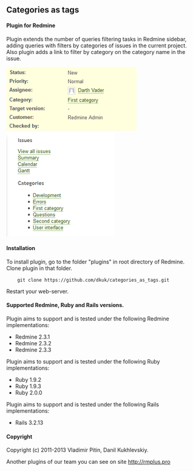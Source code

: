 ## Categories as tags

#### Plugin for Redmine

Plugin extends the number of queries filtering tasks in Redmine sidebar, adding queries with filters by categories of issues in the current project.
Also plugin adds a link to filter by category on the category name in the issue.

![issue](https://github.com/dkuk/categories_as_tags/raw/master/screenshots/issue.png "issue") ![queries](https://github.com/dkuk/categories_as_tags/raw/master/screenshots/queries.png "queries")


#### Installation
To install plugin, go to the folder "plugins" in root directory of Redmine.
Clone plugin in that folder.

		git clone https://github.com/dkuk/categories_as_tags.git

Restart your web-server.

#### Supported Redmine, Ruby and Rails versions.

Plugin aims to support and is tested under the following Redmine implementations:
* Redmine 2.3.1
* Redmine 2.3.2
* Redmine 2.3.3

Plugin aims to support and is tested under the following Ruby implementations:
* Ruby 1.9.2
* Ruby 1.9.3
* Ruby 2.0.0

Plugin aims to support and is tested under the following Rails implementations:
* Rails 3.2.13

#### Copyright
Copyright (c) 2011-2013 Vladimir Pitin, Danil Kukhlevskiy.

Another plugins of our team you can see on site http://rmplus.pro
